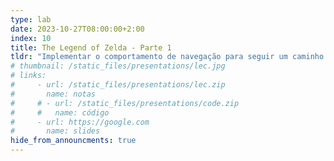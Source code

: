 ```yaml
---
type: lab
date: 2023-10-27T08:00:00+2:00
index: 10
title: The Legend of Zelda - Parte 1
tldr: "Implementar o comportamento de navegação para seguir um caminho."
# thumbnail: /static_files/presentations/lec.jpg
# links: 
#     - url: /static_files/presentations/lec.zip
#       name: notas
#     # - url: /static_files/presentations/code.zip
#     #   name: código
#     - url: https://google.com
#       name: slides
hide_from_announcments: true
---
```

<!-- **Leituras Sugeridas:**
- [Leitura 1](http://example.com)
- [Leitura 2](http://example.com) -->
